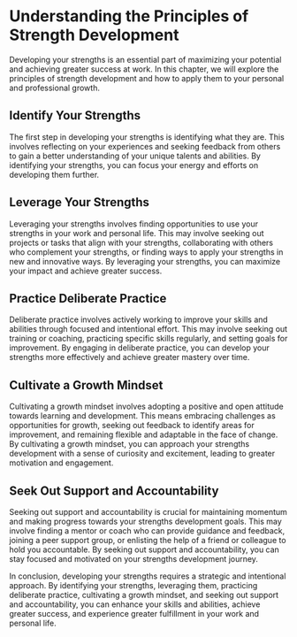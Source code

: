 Understanding the Principles of Strength Development
==========================================================================================

Developing your strengths is an essential part of maximizing your potential and achieving greater success at work. In this chapter, we will explore the principles of strength development and how to apply them to your personal and professional growth.

Identify Your Strengths
-----------------------

The first step in developing your strengths is identifying what they are. This involves reflecting on your experiences and seeking feedback from others to gain a better understanding of your unique talents and abilities. By identifying your strengths, you can focus your energy and efforts on developing them further.

Leverage Your Strengths
-----------------------

Leveraging your strengths involves finding opportunities to use your strengths in your work and personal life. This may involve seeking out projects or tasks that align with your strengths, collaborating with others who complement your strengths, or finding ways to apply your strengths in new and innovative ways. By leveraging your strengths, you can maximize your impact and achieve greater success.

Practice Deliberate Practice
----------------------------

Deliberate practice involves actively working to improve your skills and abilities through focused and intentional effort. This may involve seeking out training or coaching, practicing specific skills regularly, and setting goals for improvement. By engaging in deliberate practice, you can develop your strengths more effectively and achieve greater mastery over time.

Cultivate a Growth Mindset
--------------------------

Cultivating a growth mindset involves adopting a positive and open attitude towards learning and development. This means embracing challenges as opportunities for growth, seeking out feedback to identify areas for improvement, and remaining flexible and adaptable in the face of change. By cultivating a growth mindset, you can approach your strengths development with a sense of curiosity and excitement, leading to greater motivation and engagement.

Seek Out Support and Accountability
-----------------------------------

Seeking out support and accountability is crucial for maintaining momentum and making progress towards your strengths development goals. This may involve finding a mentor or coach who can provide guidance and feedback, joining a peer support group, or enlisting the help of a friend or colleague to hold you accountable. By seeking out support and accountability, you can stay focused and motivated on your strengths development journey.

In conclusion, developing your strengths requires a strategic and intentional approach. By identifying your strengths, leveraging them, practicing deliberate practice, cultivating a growth mindset, and seeking out support and accountability, you can enhance your skills and abilities, achieve greater success, and experience greater fulfillment in your work and personal life.

